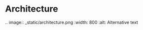 Architecture
=============

.. image:: _static/architecture.png
  :width: 800
  :alt: Alternative text